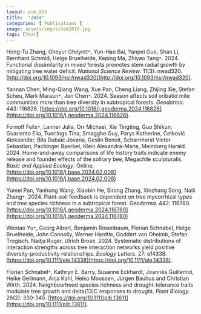 ```yaml
---
layout: pub_XGS
title:  "2024"
categories: [ Publications ]
image: assets/img/siteA2016.jpg
tags: [Year]
---
```

Hong-Tu Zhang, Gheyur Gheyret<code>&ast;</code>, Yun-Hao Bai, Yanpei Guo, Shan Li, Bernhard Schmid, Helge Bruelheide, Keping Ma, Zhiyao Tang<code>&ast;</code>. 2024. Functional dissimilarity in mixed forests promotes stem radial growth by mitigating tree water deficit. *National Science Review*. 11(3): nwad320. [http://doi.org/10.1093/nsr/nwad320](http://doi.org/10.1093/nsr/nwad320).

Yannan Chen, Ming-Qiang Wang, Xue Pan, Cheng Liang, Zhijing Xie, Stefan Scheu, Mark Maraun<code>&ast;</code>, Jun Chen<code>&ast;</code>. 2024. Season affects soil oribatid mite communities more than tree diversity in subtropical forests. *Geoderma*. 443: 116826. [https://doi.org/10.1016/j.geoderma.2024.116826](https://doi.org/10.1016/j.geoderma.2024.116826).

Fornoff Felix<code>&ast;</code>, Lanner Julia, Orr Michael, Xie Tingting, Guo Shikun, Guariento Elia, Tuerlings Tina, Smagghe Guy, Parys Katherine, Ćetković Aleksandar, Bila Dubaić Jovana, Geslin Benoit, Scharnhorst Victor Sebastian, Pachinger Baerbel, Klein Alexandra-Maria, Meimberg Harald. 2024. Home-and-away comparisons of life history traits indicate enemy release and founder effects of the solitary bee, Megachile sculpturalis. *Basic and Applied Ecology*. Online. [https://doi.org/10.1016/j.baae.2024.02.008](https://doi.org/10.1016/j.baae.2024.02.008)

Yumei Pan, Yanhong Wang, Xiaobin He, Sirong Zhang, Xinzhang Song, Naili Zhang<code>&ast;</code>. 2024. Plant–soil feedback is dependent on tree mycorrhizal types and tree species richness in a subtropical forest. *Geoderma*. 442: 116780.  [https://doi.org/10.1016/j.geoderma.2024.116780](https://doi.org/10.1016/j.geoderma.2024.116780)

Wentao Yu<code>&ast;</code>, Georg Albert, Benjamin Rosenbaum, Florian Schnabel, Helge Bruelheide, John Connolly, Werner Hardtle, Goddert von Oheimb, Stefan Trogisch, Nadja Ruger, Ulrich Brose. 2024. Systematic distributions of interaction strengths across tree interaction networks yield positive diversity-productivity relationships. *Ecology Letters*. 27: e14338. [https://doi.org/10.1111/ele.14338](https://doi.org/10.1111/ele.14338). 

Florian Schnabel<code>&ast;</code>, Kathryn E. Barry, Susanne Eckhardt, Joannès Guillemot, Heike Geilmann, Anja Kahl, Heiko Moossen, Jürgen Bauhus and Christian Wirth. 2024. Neighbourhood species richness and drought-tolerance traits modulate tree growth and delta(13)C responses to drought. *Plant Biology*. 26(2): 330-345. [https://doi.org/10.1111/plb.13611](https://doi.org/10.1111/plb.13611).

